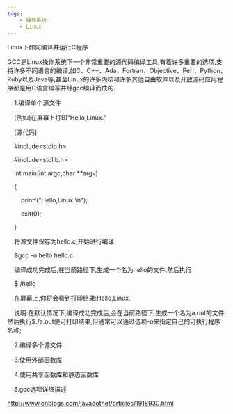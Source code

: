 ```yaml
---
tags:
    - 操作系统
    - Linux
---
```


Linux下如何编译并运行C程序

GCC是Linux操作系统下一个非常重要的源代码编译工具,有着许多重要的选项,支持许多不同语言的编译,如C、C++、Ada、Fortran、Objective、Perl、Python、Ruby以及Java等,甚至Linux的许多内核和许多其他自由软件以及开放源码应用程序都是用C语言编写并经gcc编译而成的.

    1.编译单个源文件

    [例如]在屏幕上打印"Hello,Linux."

    [源代码]

    #include<stdio.h>

    #include<stdlib.h>

    int main(int argc,char **argv)

    {

        printf("Hello,Linux.\n");

        exit(0);

    }

    将源文件保存为hello.c,开始进行编译

    $gcc -o hello hello.c

    编译成功完成后,在当前路径下,生成一个名为hello的文件,然后执行

    $./hello

    在屏幕上,你将会看到打印结果:Hello,Linux.

    说明:在默认情况下,编译成功完成后,会在当前路径下,生成一个名为a.out的文件,然后执行$./a.out便可打印结果,但通常可以通过选项-o来指定自己的可执行程序名称;

    2.编译多个源文件

    3.使用外部函数库

    4.使用共享函数库和静态函数库

    5.gcc选项详细描述



http://www.cnblogs.com/javadotnet/articles/1918930.html

